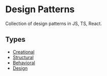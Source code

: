# Design Patterns 

Collection of design patterns in JS, TS, React.

## Types

- [Creational](#creational)
- [Structural](#structural)
- [Behavioral](#behavioral)
- [Design](#design)
